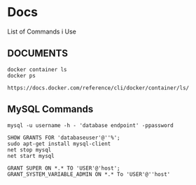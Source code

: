 # Docs

List of Commands i Use


## DOCUMENTS

```shell
docker container ls 
docker ps

https://docs.docker.com/reference/cli/docker/container/ls/
```
## MySQL Commands
```shell
mysql -u username -h - 'database endpoint' -ppassword

SHOW GRANTS FOR 'databaseuser'@''%';
sudo apt-get install mysql-client
net stop mysql
net start mysql

GRANT SUPER ON *.* TO 'USER'@'host';
GRANT_SYSTEM_VARIABLE_ADMIN ON *.* To 'USER'@''host'

```
